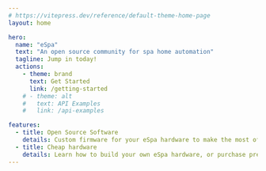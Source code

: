 ```yaml
---
# https://vitepress.dev/reference/default-theme-home-page
layout: home

hero:
  name: "eSpa"
  text: "An open source community for spa home automation"
  tagline: Jump in today!
  actions:
    - theme: brand
      text: Get Started
      link: /getting-started
    # - theme: alt
    #   text: API Examples
    #   link: /api-examples

features:
  - title: Open Source Software
    details: Custom firmware for your eSpa hardware to make the most of your spa.
  - title: Cheap hardware
    details: Learn how to build your own eSpa hardware, or purchase pre-assembled.
---
```


